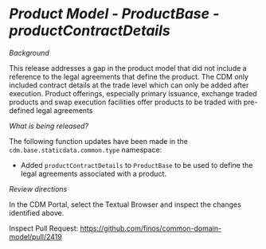 # *Product Model - ProductBase - productContractDetails*

_Background_

This release addresses a gap in the product model that did not include a reference to the legal agreements that define the product. 
The CDM only included contract details at the trade level which can only be added after execution. Product offerings, especially 
primary issuance, exchange traded products and swap execution facilities offer products to be traded with pre-defined legal agreements

_What is being released?_

The following function updates have been made in the `cdm.base.staticdata.common.type` namespace:

- Added `productContractDetails` to `ProductBase` to be used to define the legal agreements associated with a product. 


_Review directions_

In the CDM Portal, select the Textual Browser and inspect the changes identified above.

Inspect Pull Request: https://github.com/finos/common-domain-model/pull/2419
